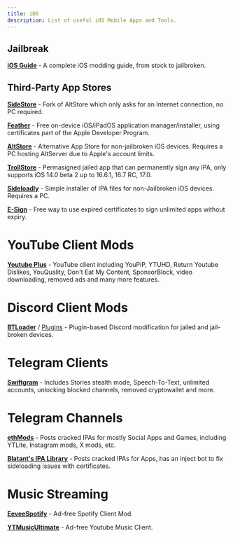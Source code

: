 ```yaml
---
title: iOS 
description: List of useful iOS Mobile Apps and Tools.
---
```


## Jailbreak

[**iOS Guide**](https://ios.cfw.guide/) - A complete iOS modding guide, from stock to jailbroken.  

## Third-Party App Stores
[**SideStore**](https://sidestore.io/) - Fork of AltStore which only asks for an Internet connection, no PC required.  

[**Feather**](https://github.com/khcrysalis/Feather) - Free on-device iOS/iPadOS application manager/installer, using certificates part of the Apple Developer Program.  

[**AltStore**](https://altstore.io/) - Alternative App Store for non-jailbroken iOS devices. Requires a PC hosting AltServer due to Apple's account limits.  

[**TrollStore**](https://ios.cfw.guide/installing-trollstore/) - Permasigned jailed app that can permanently sign any IPA, only supports iOS 14.0 beta 2 up to 16.6.1, 16.7 RC, 17.0.

[**Sideloadly**](https://sideloadly.io/) - Simple installer of IPA files for non-Jailbroken iOS devices. Requires a PC.  

[**E-Sign**](https://avieshek.wordpress.com/2024/06/11/how-to-sideload-on-ios/) - Free way to use expired certificates to sign unlimited apps without expiry.  

# YouTube Client Mods
[**Youtube Plus**](https://github.com/dayanch96/YTLite) - YouTube client including YouPiP, YTUHD, Return Youtube Dislikes, YouQuality, Don't Eat My Content, SponsorBlock, video downloading, removed ads and many more features.  

# Discord Client Mods
[**BTLoader**](https://github.com/CloudySn0w/BTLoader) / [Plugins](https://plugins-list.pages.dev) - Plugin-based Discord modification for jailed and jail-broken devices.

# Telegram Clients
[**Swiftgram**](https://apps.apple.com/app/swiftgram/id6471879502) - Includes Stories stealth mode, Speech-To-Text, unlimited accounts, unlocking blocked channels, removed cryptowallet and more.  

# Telegram Channels
[**ethMods**](https://t.me/ethMods) - Posts cracked IPAs for mostly Social Apps and Games, including YTLite, Instagram mods, X mods, etc.

[**Blatant's IPA Library**](https://t.me/blatants) - Posts cracked IPAs for Apps, has an inject bot to fix sideloading issues with certificates.

# Music Streaming
[**EeveeSpotify**]([https://github.com/whoeevee/EeveeSpotifyReborn) - Ad-free Spotify Client Mod.

[**YTMusicUltimate**](https://github.com/dayanch96/YTMusicUltimate) - Ad-free Youtube Music Client.
